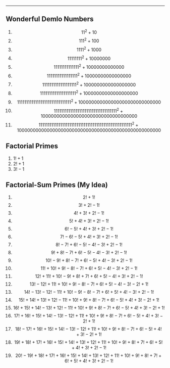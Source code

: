 ***
## Wonderful Demlo Numbers
1. $$11^2 + 10$$
2. $$111^2 + 100$$
3. $$1111^2 + 1000$$
4. $$11111111^2 + 10000000$$
5. $$11111111111111^2 + 10000000000000$$
6. $$11111111111111111^2 + 10000000000000000$$
7. $$1111111111111111111^2 + 1000000000000000000$$
8. $$11111111111111111111^2 + 10000000000000000000$$
9. $$111111111111111111111111111111^2 + 100000000000000000000000000000$$
10. $$11111111111111111111111111111111111^2 + 10000000000000000000000000000000000$$
11. $$1111111111111111111111111111111111111111111111111111^2 + 1000000000000000000000000000000000000000000000000000$$

## Factorial Primes
1. $1!+1$
2. $2!+1$
3. $3!-1$



## Factorial-Sum Primes (My Idea)
1. $$2!+1!$$
2. $$3!+2!-1!$$
3. $$4!+3!+2!-1!$$
4. $$5!+4!+3!+2!-1!$$
5. $$6!-5!+4!+3!+2!-1!$$
6. $$7!-6!-5!+4!+3!+2!-1!$$
7. $$8!-7!+6!-5!-4!-3!+2!-1!$$
8. $$9!+8!-7!+6!-5!-4!-3!+2!-1!$$
9. $$10!-9!+8!-7!+6!-5!+4!-3!+2!-1!$$
10. $$11!+10!+9!-8!-7!+6!+5!-4!-3!+2!-1!$$
11. $$12!+11!+10!-9!+8!+7!+6!+5!-4!+3!+2!-1!$$ 
12. $$13!-12!+11!+10!+9!-8!-7!+6!+5!-4!-3!-2!+1!$$
13. $$14!-13!-12!-11!+10!-9!-8!-7!+6!+5!+4!-3!+2!-1!$$
14. $$15!+14!+13!+12!-11!+10!+9!+8!-7!+6!-5!+4!+3!-2!+1!$$
15. $$16!+15!+14!-13!+12!-11!+10!+9!+8!-7!+6!-5!+4!+3!-2!+1!$$
16. $$17!+16!+15!+14!-13!-12!+11!+10!+9!+8!-7!+6!-5!+4!+3!-2!+1!$$
17. $$18!-17!+16!+15!+14!-13!-12!+11!+10!+9!+8!-7!+6!-5!+4!+3!-2!+1!$$
18. $$19!+18!+17!+16!+15!+14!+13!+12!+11!+10!+9!+8!+7!+6!+5!+4!+3!+2!-1!$$
19. $$20!-19!+18!+17!+16!+15!+14!+13!+12!+11!+10!+9!+8!+7!+6!+5!+4!+3!+2!-1!$$


<html lang="en">
<head>
<meta http-equiv="content-type" content="text/html; charset=utf-8">
<script type="text/javascript" charset="utf-8" src="
https://cdn.mathjax.org/mathjax/latest/MathJax.js?config=TeX-AMS-MML_HTMLorMML,
https://vincenttam.github.io/javascripts/MathJaxLocal.js"></script>
</head>
